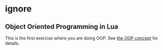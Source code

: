 # ignore

## Object Oriented Programming in Lua

This is the first exercise where you are doing OOP.
See [the OOP concept](https://exercism.org/tracks/lua/concepts/oop) for details.
